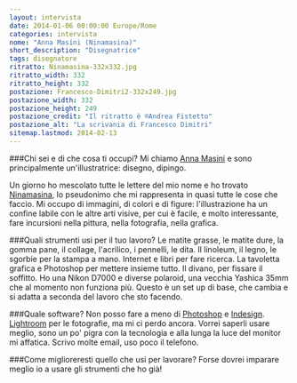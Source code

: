 ```yaml
---
layout: intervista
date: 2014-01-06 00:00:00 Europe/Rome
categories: intervista
nome: "Anna Masini (Ninamasina)"
short_description: "Disegnatrice"
tags: disegnatore
ritratto: Ninamasina-332x332.jpg
ritratto_width: 332
ritratto_height: 332
postazione: Francesco-Dimitri2-332x249.jpg
postazione_width: 332
postazione_height: 249
postazione_credit: "Il ritratto è ®Andrea Fistetto"
postazione_alt: "La scrivania di Francesco Dimitri"
sitemap.lastmod: 2014-02-13
---
```



###Chi sei e di che cosa ti occupi?
Mi chiamo [Anna Masini][blog] e sono principalmente un'illustratrice: disegno, dipingo.

Un giorno ho mescolato tutte le lettere del mio nome e ho trovato [Ninamasina][web], lo pseudonimo che mi rappresenta in quasi tutte le cose che faccio.
Mi occupo di immagini, di colori e di figure: l'illustrazione ha un confine labile con le altre arti visive, per cui è facile, e molto interessante, fare incursioni nella pittura, nella fotografia, nella grafica.

###Quali strumenti usi per il tuo lavoro?
Le matite grasse, le matite dure, la gomma pane, il collage, l'acrilico, i pennelli, le dita. Il linoleum, il legno, le sgorbie per la stampa a mano. 
Internet e libri per fare ricerca. La tavoletta grafica e Photoshop per mettere insieme tutto. Il divano, per fissare il soffitto. 
Ho una Nikon D7000 e diverse polaroid, una vecchia Yashica 35mm che al momento non funziona più.
Questo è un set up di base, che cambia e si adatta a seconda del lavoro che sto facendo.

###Quale software?
Non posso fare a meno di [Photoshop][ps] e [Indesign][in]. [Lightroom][lr] per le fotografie, ma mi ci perdo ancora.
Vorrei saperli usare meglio, sono un po' pigra con la tecnologia e alla lunga la luce del monitor mi affatica.
Scrivo molte email, uso poco il telefono.

###Come miglioreresti quello che usi per lavorare?
Forse dovrei imparare meglio io a usare gli strumenti che ho già!


[blog]: http://ninamasina.blogspot.it "Il blog di Ninamasina"
[web]: http://www.ninamasina.it "Sito web di Ninamasina"
[ps]: http://www.adobe.com/it/products/photoshop.html‎ "Adobe Photoshop"
[in]: http://www.adobe.com/it/products/indesign.html‎ "Adobe InDesign"
[lr]: http://www.adobe.com/it/products/photoshop-lightroom.html "Adobe Photoshop Lightroom"
